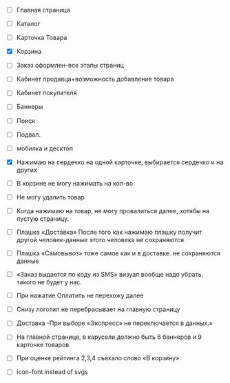 * [ ] Главная страница
* [ ] Каталог
* [ ] Карточка Товара
* [x] Корзина
* [ ] Заказ оформлен-все этапы страниц
* [ ] Кабинет продавца+возможность добавление товара
* [ ] Кабинет покупателя
* [ ] Баннеры
* [ ] Поиск
* [ ] Подвал.
* [ ] мобилка и десктоп

* [x] Нажимаю на сердечко на одной карточке, выбирается сердечко и на других
* [ ] В корзине не могу нажимать на кол-во
* [ ] Не могу удалить товар
* [ ] Когда нажимаю на товар, не могу провалиться далее, хотябы на пустую страницу.
* [ ] Плашка «Доставка» После того как нажимаю плашку получит другой человек-данные этого человека не сохраняются
* [ ] Плашка «Самовывоз» тоже самое как и в доставке. не сохраняются данные
* [ ] «Заказ выдается по коду из SMS» визуал вообще надо убрать, такого не будет у нас.
* [ ] При нажатие Оплатить не перехожу далее
* [ ] Снизу логотип не перебрасывает на главную страницу
* [ ] Доставка -При выборе «Экспресс» не переключается в данных.»
* [ ] На главной странице, в карусели должно быть 6 баннеров и 9 карточке товаров
* [ ] При оценке рейтинга 2,3,4 съехало слово «В корзину»

* [ ] icon-font instead of svgs